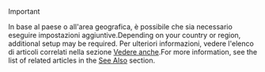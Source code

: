 > [!IMPORTANT]
> <span data-ttu-id="34294-101">In base al paese o all'area geografica, è possibile che sia necessario eseguire impostazioni aggiuntive.</span><span class="sxs-lookup"><span data-stu-id="34294-101">Depending on your country or region, additional setup may be required.</span></span> <span data-ttu-id="34294-102">Per ulteriori informazioni, vedere l'elenco di articoli correlati nella sezione [Vedere anche](#see-also).</span><span class="sxs-lookup"><span data-stu-id="34294-102">For more information, see the list of related articles in the [See Also](#see-also) section.</span></span>  